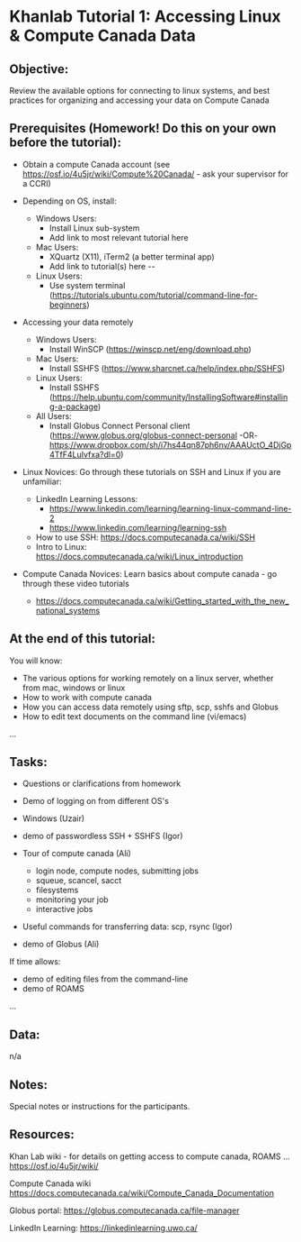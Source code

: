 # Khanlab Tutorial 1: Accessing Linux & Compute Canada Data

## Objective:

Review the available options for connecting to linux systems, and best practices for organizing and accessing your data on Compute Canada

## Prerequisites (Homework! Do this on your own before the tutorial): 

* Obtain a compute Canada account (see https://osf.io/4u5jr/wiki/Compute%20Canada/ - ask your supervisor for a CCRI)

* Depending on OS, install:
  * Windows Users: 
    * Install Linux sub-system
    * Add link to most relevant tutorial here
  * Mac Users: 
    * XQuartz (X11), iTerm2 (a better terminal app)
    * Add link to tutorial(s) here -- 
  * Linux Users:
    * Use system terminal (https://tutorials.ubuntu.com/tutorial/command-line-for-beginners)


* Accessing your data remotely
  * Windows Users:
    * Install WinSCP (https://winscp.net/eng/download.php)
  * Mac Users: 
    * Install SSHFS (https://www.sharcnet.ca/help/index.php/SSHFS)
  * Linux Users:
    * Install SSHFS (https://help.ubuntu.com/community/InstallingSoftware#installing-a-package)
  * All Users:
    * Install Globus Connect Personal client (https://www.globus.org/globus-connect-personal  -OR- https://www.dropbox.com/sh/i7hs44qn87ph6nv/AAAUctO_4DjGp4TfF4LuIvfxa?dl=0) 
   

* Linux Novices: Go through these tutorials on SSH and Linux if you are unfamiliar:
  * LinkedIn Learning Lessons:
    *  https://www.linkedin.com/learning/learning-linux-command-line-2
    *  https://www.linkedin.com/learning/learning-ssh
  * How to use SSH: https://docs.computecanada.ca/wiki/SSH
  * Intro to Linux: https://docs.computecanada.ca/wiki/Linux_introduction

* Compute Canada Novices: Learn basics about compute canada - go through these video tutorials
  * https://docs.computecanada.ca/wiki/Getting_started_with_the_new_national_systems


## At the end of this tutorial:

You will know: 
* The various options for working remotely on a linux server, whether from mac, windows or linux
* How to work with compute canada
* How you can access data remotely using sftp, scp, sshfs and Globus
* How to edit text documents on the command line (vi/emacs)

...

## Tasks:

* Questions or clarifications from homework

* Demo of logging on from different OS's
 * Windows (Uzair)
 * demo of passwordless SSH + SSHFS  (Igor)

 * Tour of compute canada (Ali)
   * login node, compute nodes, submitting jobs
   * squeue, scancel, sacct
   * filesystems
   * monitoring your job
   * interactive jobs
   
 * Useful commands for transferring data: scp, rsync (Igor)

 * demo of Globus (Ali)
 
If time allows:
 * demo of editing files from the command-line
 * demo of ROAMS


...

## Data:

n/a
## Notes:

Special notes or instructions for the participants.

## Resources:

Khan Lab wiki - for details on getting access to compute canada, ROAMS ...
https://osf.io/4u5jr/wiki/

Compute Canada wiki
https://docs.computecanada.ca/wiki/Compute_Canada_Documentation

Globus portal:
https://globus.computecanada.ca/file-manager

LinkedIn Learning:
https://linkedinlearning.uwo.ca/
